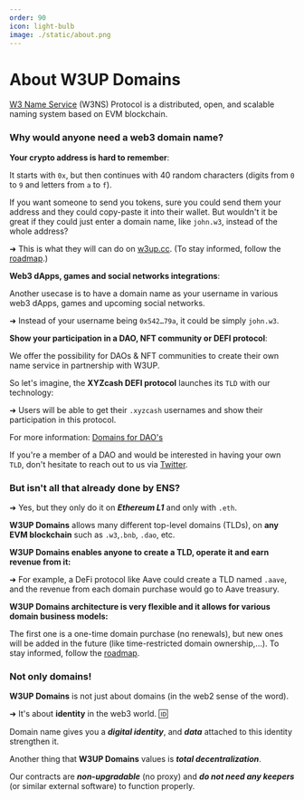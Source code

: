 ```yaml
---
order: 90
icon: light-bulb
image: ./static/about.png
---
```


# About W3UP Domains

[W3 Name Service](https://w3up.cc/) (W3NS) Protocol is a distributed, open, and scalable naming system based on EVM blockchain.

### Why would anyone need a web3 domain name?

**Your crypto address is hard to remember**: 

It starts with `0x`, but then continues with 40 random characters (digits from `0` to `9` and letters from `a` to `f`).

If you want someone to send you tokens, sure you could send them your address and they could copy-paste it into their wallet. But wouldn't it be great if they could just enter a domain name, like `john.w3`, instead of the whole address?

➜ This is what they will can do on [w3up.cc](https://w3up.cc). (To stay informed, follow the [roadmap](./roadmap.md).)

**Web3 dApps, games and social networks integrations**:

Another usecase is to have a domain name as your username in various web3 dApps, games and upcoming social networks. 

➜ Instead of your username being `0x542…79a`, it could be simply `john.w3`.

**Show your participation in a DAO, NFT community or DEFI protocol**:

We offer the possibility for DAOs & NFT communities to create their own name service in partnership with W3UP.

So let's imagine, the **XYZcash DEFI protocol** launches its `TLD` with our technology: 

➜ Users will be able to get their ```.xyzcash``` usernames and show their participation in this protocol.

For more information: [Domains for DAO's](./dao-nft.md)

If you're a member of a DAO and would be interested in having your own ```TLD```, don't hesitate to reach out to us via [Twitter](https://twitter.com/W3UPcc).

### But isn't all that already done by ENS?

➜ Yes, but they only do it on ***Ethereum L1*** and only with `.eth`. 

**W3UP Domains** allows many different top-level domains (TLDs), on **any EVM blockchain** such as `.w3`,`.bnb`, `.dao`, etc. 

**W3UP Domains enables anyone to create a TLD, operate it and earn revenue from it:**

➜ For example, a DeFi protocol like Aave could create a TLD named `.aave`, and the revenue from each domain purchase would go to Aave treasury.

**W3UP Domains architecture is very flexible and it allows for various domain business models:**

The first one is a one-time domain purchase (no renewals), but new ones will be added in the future (like time-restricted domain ownership,...). To stay informed, follow the [roadmap](./roadmap.md).

### Not only domains!

**W3UP Domains** is not just about domains (in the web2 sense of the word). 

➜ It's about **identity** in the web3 world. 🆔

Domain name gives you a ***digital identity***, and ***data*** attached to this identity strengthen it.

Another thing that **W3UP Domains** values is ***total decentralization***.  

Our contracts are ***non-upgradable*** (no proxy) and ***do not need any keepers*** (or similar external software) to function properly. 